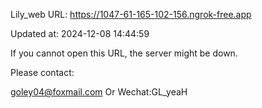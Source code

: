Lily_web URL: https://1047-61-165-102-156.ngrok-free.app

Updated at: 2024-12-08 14:44:59

If you cannot open this URL, the server might be down.

Please contact: 

goley04@foxmail.com Or Wechat:GL_yeaH